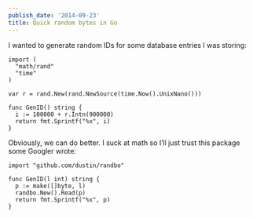 ```yaml
---
publish_date: '2014-09-23'
title: Quick random bytes in Go
---
```


I wanted to generate random IDs for some database entries I was storing:

```
import (
  "math/rand"
  "time"
)

var r = rand.New(rand.NewSource(time.Now().UnixNano()))

func GenID() string {
  i := 100000 + r.Intn(900000)
  return fmt.Sprintf("%x", i)
}
```

Obviously, we can do better. I suck at math so I’ll just trust this package
some Googler wrote:

```
import "github.com/dustin/randbo"

func GenID(l int) string {
  p := make([]byte, l)
  randbo.New().Read(p)
  return fmt.Sprintf("%x", p)
}
```
